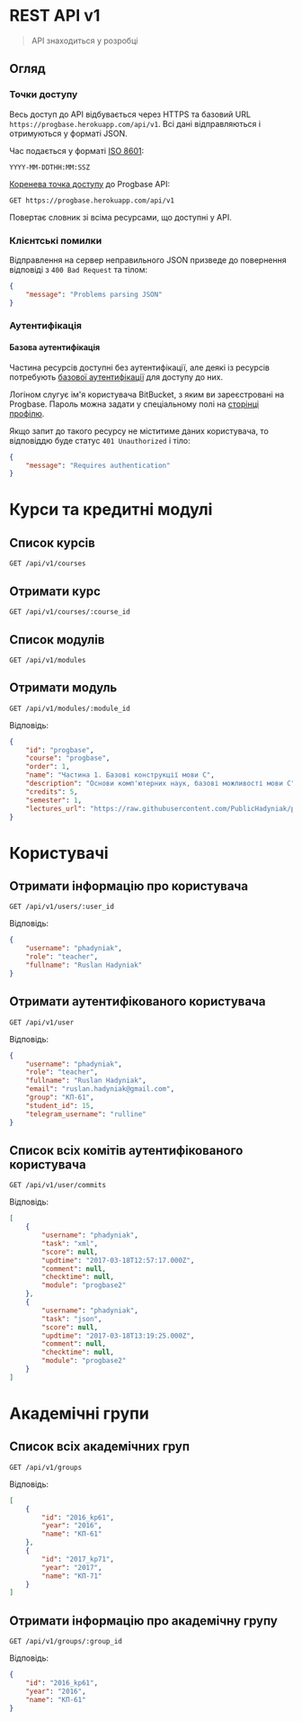 # REST API v1

> API знаходиться у розробці

## Огляд

### Точки доступу

Весь доступ до API відбувається через HTTPS та базовий URL `https://progbase.herokuapp.com/api/v1`. 
Всі дані відправляються і отримуються у форматі JSON.

Час подається у форматі [ISO 8601][date-iso]:

```
YYYY-MM-DDTHH:MM:SSZ
```

[Коренева точка доступу][api-root] до Progbase API:

```
GET https://progbase.herokuapp.com/api/v1
```

Повертає словник зі всіма ресурсами, що доступні у API.

### Клієнтські помилки

Відправлення на сервер неправильного JSON призведе до повернення відповіді з `400 Bad Request` та тілом:

```json
{
    "message": "Problems parsing JSON"
}
```

### Аутентифікація

#### Базова аутентифікація

Частина ресурсів доступні без аутентифікації, але деякі із ресурсів потребують [базової аутентифікації][basic-auth] для доступу до них. 

Логіном слугує ім'я користувача BitBucket, з яким ви зареєстровані на Progbase. 
Пароль можна задати у спеціальному полі на [сторінці профілю][pb-profile].

Якщо запит до такого ресурсу не міститиме даних користувача, то відповіддю буде статус `401 Unauthorized` і тіло:

```json
{
    "message": "Requires authentication"
}
```


# Курси та кредитні модулі

## Список курсів

`GET /api/v1/courses`

## Отримати курс

`GET /api/v1/courses/:course_id`

## Список модулів

`GET /api/v1/modules`

## Отримати модуль

`GET /api/v1/modules/:module_id`

Відповідь:

```json
{
    "id": "progbase",
    "course": "progbase",
    "order": 1,
    "name": "Частина 1. Базові конструкції мови С",
    "description": "Основи комп'ютерних наук, базові можливості мови С",
    "credits": 5,
    "semester": 1,
    "lectures_url": "https://raw.githubusercontent.com/PublicHadyniak/progbase/master/pb1/lectures.md"
}
```

# Користувачі

## Отримати інформацію про користувача

`GET /api/v1/users/:user_id`

Відповідь:

```json
{
    "username": "phadyniak",
    "role": "teacher",
    "fullname": "Ruslan Hadyniak"
}
```

## Отримати аутентифікованого користувача

`GET /api/v1/user`

Відповідь:

```json
{
    "username": "phadyniak",
    "role": "teacher",
    "fullname": "Ruslan Hadyniak",
    "email": "ruslan.hadyniak@gmail.com",
    "group": "КП-61",
    "student_id": 15,
    "telegram_username": "rulline"
}
```

## Список всіх комітів аутентифікованого користувача

`GET /api/v1/user/commits`

Відповідь:

```json
[
    {
        "username": "phadyniak",
        "task": "xml",
        "score": null,
        "updtime": "2017-03-18T12:57:17.000Z",
        "comment": null,
        "checktime": null,
        "module": "progbase2"
    },
    {
        "username": "phadyniak",
        "task": "json",
        "score": null,
        "updtime": "2017-03-18T13:19:25.000Z",
        "comment": null,
        "checktime": null,
        "module": "progbase2"
    }
]
```

# Академічні групи

## Список всіх академічних груп

`GET /api/v1/groups`

Відповідь:

```json
[
    {
        "id": "2016_kp61",
        "year": "2016",
        "name": "КП-61"
    },
    {
        "id": "2017_kp71",
        "year": "2017",
        "name": "КП-71"
    }
]
```

## Отримати інформацію про академічну групу

`GET /api/v1/groups/:group_id`

Відповідь:

```json
{
    "id": "2016_kp61",
    "year": "2016",
    "name": "КП-61"
}
```


[api-root]: https://progbase.herokuapp.com/api/v1
[basic-auth]: https://docs.oracle.com/cd/E24191_01/common/tutorials/authn_http_basic.html
[pb-profile]: /profile 
[date-iso]: https://en.wikipedia.org/wiki/ISO_8601
